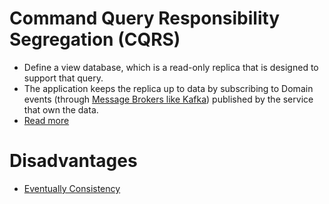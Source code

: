 # Command Query Responsibility Segregation (CQRS)
- Define a view database, which is a read-only replica that is designed to support that query.
- The application keeps the replica up to data by subscribing to Domain events (through [Message Brokers like Kafka](../../4_MessageBrokersEDA/Readme.md)) published by the service that own the data.
- [Read more](https://microservices.io/patterns/data/cqrs.html)

# Disadvantages
- [Eventually Consistency](../../3_DatabaseServices/4_Consistency&Replication/Readme.md)